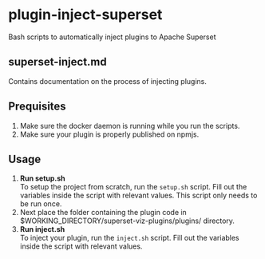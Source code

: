 # plugin-inject-superset
Bash scripts to automatically inject plugins to Apache Superset

## superset-inject.md  
Contains documentation on the process of injecting plugins.  

## Prequisites  
1. Make sure the docker daemon is running while you run the scripts.  
2. Make sure your plugin is properly published on npmjs.

## Usage
1. **Run setup.sh**  
To setup the project from scratch, run the ```setup.sh``` script. Fill out the variables inside the script with relevant values. This script only needs to be run once.  
2. Next place the folder containing the plugin code in $WORKING_DIRECTORY/superset-viz-plugins/plugins/ directory.
3. **Run inject.sh**  
To inject your plugin, run the ```inject.sh``` script. Fill out the variables inside the script with relevant values. 
